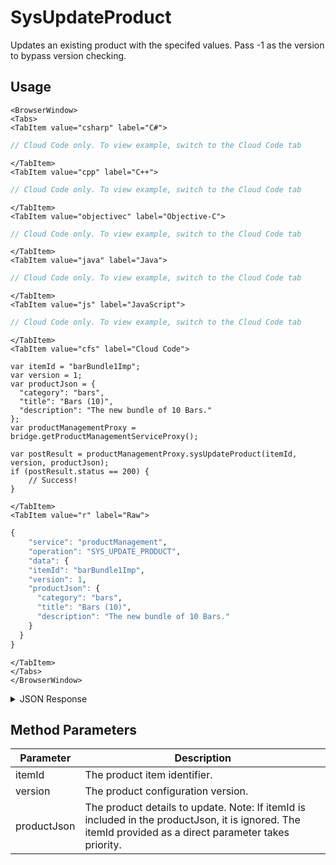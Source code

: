 # SysUpdateProduct

Updates an existing product with the specifed values. Pass -1 as the version to bypass version checking.

<PartialServop service_name="productManagement" operation_name="SYS_UPDATE_PRODUCT" />

## Usage

```mdx-code-block
<BrowserWindow>
<Tabs>
<TabItem value="csharp" label="C#">
```

```csharp
// Cloud Code only. To view example, switch to the Cloud Code tab
```

```mdx-code-block
</TabItem>
<TabItem value="cpp" label="C++">
```

```cpp
// Cloud Code only. To view example, switch to the Cloud Code tab
```

```mdx-code-block
</TabItem>
<TabItem value="objectivec" label="Objective-C">
```

```objectivec
// Cloud Code only. To view example, switch to the Cloud Code tab
```

```mdx-code-block
</TabItem>
<TabItem value="java" label="Java">
```

```java
// Cloud Code only. To view example, switch to the Cloud Code tab
```

```mdx-code-block
</TabItem>
<TabItem value="js" label="JavaScript">
```

```javascript
// Cloud Code only. To view example, switch to the Cloud Code tab
```

```mdx-code-block
</TabItem>
<TabItem value="cfs" label="Cloud Code">
```

```cfscript
var itemId = "barBundle1Imp";
var version = 1;
var productJson = {
  "category": "bars",
  "title": "Bars (10)",
  "description": "The new bundle of 10 Bars."
};
var productManagementProxy = bridge.getProductManagementServiceProxy();

var postResult = productManagementProxy.sysUpdateProduct(itemId, version, productJson);
if (postResult.status == 200) {
    // Success!
}
```

```mdx-code-block
</TabItem>
<TabItem value="r" label="Raw">
```

```r
{
	"service": "productManagement",
	"operation": "SYS_UPDATE_PRODUCT",
	"data": {
    "itemId": "barBundle1Imp",
    "version": 1,
    "productJson": { 
      "category": "bars",
      "title": "Bars (10)",
      "description": "The new bundle of 10 Bars."
    }
  }
}
```

```mdx-code-block
</TabItem>
</Tabs>
</BrowserWindow>
```

<details>
<summary>JSON Response</summary>

```json
{
  "data": {
    "gameId": "23783",
    "itemId": "barBundle1Imp",
    "type": "Subscription",
    "iTunesSubscriptionType": "Free",
    "category": "bars",
    "title": "Bars (10)",
    "description": "The new bundle of 10 Bars.",
    "imageUrl": "",
    "currency": {
      "bar": 10
    },
    "parentCurrency": {},
    "peerCurrency": {},
    "defaultPriceId": -1,
    "prices": [],
    "data": {
      "customAttr": "value"
    },
    "createdAt": 1592594640577,
    "updatedAt": 1592596878019,
    "version": 2,
    "absoluteImageUrl": "https://api.braincloudservers.com/files/portal/g/23783"
  },
  "status": 200
}
```
</details>

## Method Parameters
Parameter | Description
--------- | -----------
itemId | The product item identifier.
version | The product configuration version.
productJson | The product details to update. Note: If itemId is included in the productJson, it is ignored. The itemId provided as a direct parameter takes priority.



